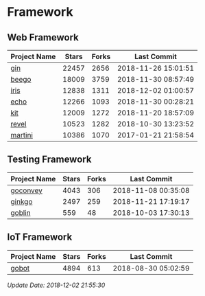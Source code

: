 # Framework

## Web Framework

| Project Name | Stars | Forks | Last Commit |
| ------------ | ----- | ----- | ----------- |
| [gin](https://github.com/gin-gonic/gin) | 22457 | 2656 | 2018-11-26 15:01:51 |
| [beego](https://github.com/astaxie/beego) | 18009 | 3759 | 2018-11-30 08:57:49 |
| [iris](https://github.com/kataras/iris) | 12838 | 1311 | 2018-12-02 01:00:57 |
| [echo](https://github.com/labstack/echo) | 12266 | 1093 | 2018-11-30 00:28:21 |
| [kit](https://github.com/go-kit/kit) | 12009 | 1272 | 2018-11-20 18:57:09 |
| [revel](https://github.com/revel/revel) | 10523 | 1282 | 2018-10-30 13:23:52 |
| [martini](https://github.com/go-martini/martini) | 10386 | 1070 | 2017-01-21 21:58:54 |

## Testing Framework

| Project Name | Stars | Forks | Last Commit |
| ------------ | ----- | ----- | ----------- |
| [goconvey](https://github.com/smartystreets/goconvey) | 4043 | 306 | 2018-11-08 00:35:08 |
| [ginkgo](https://github.com/onsi/ginkgo) | 2497 | 259 | 2018-11-21 17:19:17 |
| [goblin](https://github.com/franela/goblin) | 559 | 48 | 2018-10-03 17:30:13 |

## IoT Framework

| Project Name | Stars | Forks | Last Commit |
| ------------ | ----- | ----- | ----------- |
| [gobot](https://github.com/hybridgroup/gobot) | 4894 | 613 | 2018-08-30 05:02:59 |

*Update Date: 2018-12-02 21:55:30*